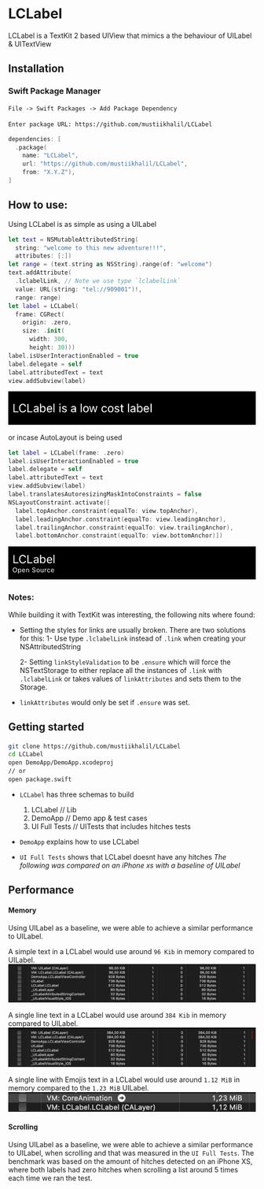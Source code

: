# LCLabel

LCLabel is a TextKit 2 based UIView that mimics a the behaviour of UILabel & UITextView

## Installation

### Swift Package Manager

```
File -> Swift Packages -> Add Package Dependency

Enter package URL: https://github.com/mustiikhalil/LCLabel
```

```swift
dependencies: [
  .package(
    name: "LCLabel",
    url: "https://github.com/mustiikhalil/LCLabel",
    from: "X.Y.Z"),
]
```

## How to use:

Using LCLabel is as simple as using a UILabel

```swift
let text = NSMutableAttributedString(
  string: "welcome to this new adventure!!!",
  attributes: [:])
let range = (text.string as NSString).range(of: "welcome")
text.addAttribute(
  .lclabelLink, // Note we use type `lclabelLink`
  value: URL(string: "tel://909001")!,
  range: range)
let label = LCLabel(
  frame: CGRect(
    origin: .zero, 
    size: .init(
      width: 300, 
      height: 30)))
label.isUserInteractionEnabled = true
label.delegate = self
label.attributedText = text
view.addSubview(label)
```

![](Sources/LCLabel/LCLabel.docc/Resources/__snapshots__/testTextCenterAlignment.1.png)

or incase AutoLayout is being used

```swift
let label = LCLabel(frame: .zero)
label.isUserInteractionEnabled = true
label.delegate = self
label.attributedText = text
view.addSubview(label)
label.translatesAutoresizingMaskIntoConstraints = false
NSLayoutConstraint.activate([
  label.topAnchor.constraint(equalTo: view.topAnchor),
  label.leadingAnchor.constraint(equalTo: view.leadingAnchor),
  label.trailingAnchor.constraint(equalTo: view.trailingAnchor),
  label.bottomAnchor.constraint(equalTo: view.bottomAnchor)])
```

![](Sources/LCLabel/LCLabel.docc/Resources/__snapshots__/testInstagramLabelMimic.1.png)

### Notes:

While building it with TextKit was interesting, the following nits where found:

- Setting the styles for links are usually broken. There are two solutions for this:
  1- Use type `.lclabelLink` instead of `.link` when creating your NSAttributedString

  2- Setting `linkStyleValidation` to be `.ensure` which will force the NSTextStorage to either replace all the instances of `.link` with `.lclabelLink` or takes values of `linkAttributes` and sets them to the Storage.

- `linkAttributes` would only be set if `.ensure` was set.

## Getting started

```bash
git clone https://github.com/mustiikhalil/LCLabel
cd LCLabel
open DemoApp/DemoApp.xcodeproj
// or
open package.swift
```

- `LCLabel` has three schemas to build
  1. LCLabel // Lib
  2. DemoApp // Demo app & test cases
  3. UI Full Tests // UITests that includes hitches tests
 
- `DemoApp` explains how to use LCLabel
- `UI Full Tests` shows that LCLabel doesnt have any hitches
  *The following was compared on an iPhone xs with a baseline of UILabel*

## Performance

#### Memory

Using UILabel as a baseline, we were able to achieve a similar performance to UILabel.

A simple text in a LCLabel would use around `96 Kib` in memory compared to UILabel.
![](Sources/LCLabel/LCLabel.docc/Resources/screenshots/shorttext.png)

A single line text in a LCLabel would use around `384 Kib` in memory compared to UILabel.
![](Sources/LCLabel/LCLabel.docc/Resources/screenshots/oneline-text-long.png)

A single line with Emojis text in a LCLabel would use around `1.12 MiB` in memory compared to the `1.23 MiB` UILabel.
![](Sources/LCLabel/LCLabel.docc/Resources/screenshots/longtext-emoji.png)

#### Scrolling

Using UILabel as a baseline, we were able to achieve a similar performance to UILabel, 
when scrolling and that was measured in the `UI Full Tests`. 
The benchmark was based on the amount of hitches detected on an iPhone XS, 
where both labels had zero hitches when scrolling a list around 5 times each time we ran the test.

